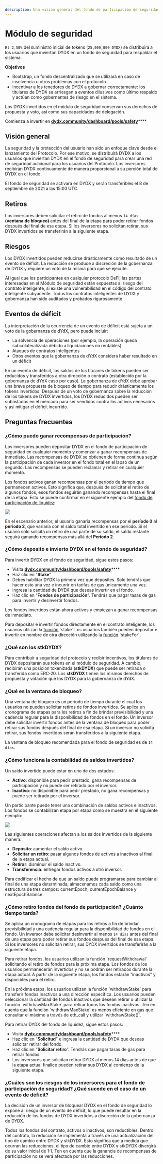 ```yaml
---
description: Una visión general del fondo de participación de seguridad
---
```


# Módulo de seguridad

`El 2,50%` del suministro inicial de tokens (`25,000,000 DYDX`) se distribuirá a los usuarios que inviertan DYDX en un fondo de seguridad para respaldar el sistema.

**Objetivos**

* Bootstrap, un fondo descentralizado que se utilizará en caso de insolvencia u otros problemas con el protocolo.
* Incentivar a los tenedores de DYDX a gobernar correctamente: los titulares de DYDX se arriesgan a eventos dilusivos como último respaldo y actúan como gobernantes de riesgo en el sistema.

Los DYDX invertidos en el módulo de seguridad conservan sus derechos de propuesta y voto, así como sus capacidades de delegación.

Comienza a invertir en [**dydx.community/dashboard/pools/safety**](https://dydx.community/dashboard/pools/safety)\*\*\*\*

## Visión general

La seguridad y la protección del usuario han sido un enfoque clave desde el lanzamiento del Protocolo. Por ese motivo, se distribuirá DYDX a los usuarios que inviertan DYDX en el fondo de seguridad para crear una red de seguridad adicional para los usuarios del Protocolo. Los inversores recibirán DYDX continuamente de manera proporcional a su porción total de DYDX en el fondo.

El fondo de seguridad se activará en DYDX y serán transferibles el 8 de septiembre de 2021 a las 15:00 UTC.

## Retiros

Los inversores deben solicitar el retiro de fondos al menos `14 días` **(ventana de bloqueo)** antes del final de la etapa para poder retirar fondos después del final de esa etapa. Si los inversores no solicitan retirar, sus DYDX invertidos se transferirán a la siguiente etapa.

## Riesgos

Los DYDX invertidos pueden reducirse drásticamente como resultado de un evento de déficit. La reducción se produce a discreción de la gobernanza de DYDX y requiere un voto de la misma para que se ejecute.

Al igual que los participantes en cualquier protocolo DeFi, las partes interesadas en el Módulo de seguridad están expuestas al riesgo del contrato inteligente, si existe una vulnerabilidad en el código del contrato inteligente subyacente. Todos los contratos inteligentes de DYDX y gobernanza han sido auditados y probados rigurosamente.

## Eventos de déficit

La interpretación de la ocurrencia de un evento de déficit está sujeta a un voto de la gobernanza de dYdX, pero puede incluir:

* La solvencia de operaciones (por ejemplo, la operación queda subcolateralizada debido a liquidaciones no rentables)
* Ataques de contratos inteligentes
* Otros eventos que la gobernanza de dYdX considera haber resultado en un déficit

En un evento de déficit, los saldos de los titulares de tokens pueden ser reducidos y transferidos a otra dirección o contrato (establecido por la  gobernanza de dYdX caso por caso). La gobernanza de dYdX debe aprobar una breve propuesta de bloqueo de tiempo para reducir drásticamente los tokens invertidos. Después de un voto de gobernanza sobre la reducción de los tokens de DYDX invertidos, los DYDX reducidos pueden ser subastados en el mercado para ser vendidos contra los activos necesarios y así mitigar el déficit incurrido.

## Preguntas frecuentes

### ¿Cómo puedo ganar recompensas de participación?

Los inversores pueden depositar DYDX en el fondo de participación de seguridad en cualquier momento y comenzar a ganar recompensas de inmediato. Las recompensas de DYDX se obtienen de forma continua según la participación de cada inversor en el fondo total en el lapso de un segundo. Las recompensas se pueden reclamar y retirar en cualquier momento.

Los fondos activos ganan recompensas por el período de tiempo que permanecen activos. Esto significa que, después de solicitar el retiro de algunos fondos, esos fondos seguirán ganando recompensas hasta el final de la etapa. Esto se puede confirmar en el siguiente ejemplo del [fondo de participación de liquidez](https://docs.dydx.community/dydx-governance/staking-pools/liquidity-staking-pool):

![](../.gitbook/assets/1-earning-staking-rewards.png)

En el escenario anterior, el usuario ganaría recompensas por el **período 0** al **periodo 2**, que variaría con el saldo total invertido en ese período. Si el usuario solo solicita un retiro de una parte de su saldo, el saldo restante seguirá ganando recompensas más allá del **Periodo 2**.

### ¿Cómo deposito e invierto DYDX en el fondo de seguridad?

Para invertir DYDX en el fondo de seguridad, sigue estos pasos:

* Visita  [**dydx.community/dashboard/pools/safety**](https://dydx.community/dashboard/pools/safety)\*\*\*\*
* Haz clic en “**Stake**”
* Debes habilitar DYDX la primera vez que deposites. Solo tendrás que hacer esto una vez e incurrir en tarifas de gas únicamente una vez.
* Ingresa la cantidad de DYDX que deseas invertir en el fondo.
* Haz clic en “**Fondos de participación**”. Tendrás que pagar tasas de gas para invertir y desinvertir fondos.

Los fondos invertidos están ahora activos y empiezan a ganar recompensas de inmediato.

Para depositar e invertir fondos directamente en el contrato inteligente, los usuarios utilizan la [función](https://github.com/dydxprotocol/governance-private/blob/2645927b44f517f51c84e35a00a1ee810300c13f/contracts/liquidity/v1/impl/LS1Staking.sol#L59) \`stake\` Los usuarios también pueden depositar e invertir en nombre de otra dirección utilizando la [función](https://github.com/dydxprotocol/governance-private/blob/2645927b44f517f51c84e35a00a1ee810300c13f/contracts/liquidity/v1/impl/LS1Staking.sol#L64) \`stakeFor\`.

### ¿Qué son los stkDYDX?

Para contribuir a seguridad del protocolo y recibir incentivos, los titulares de DYDX depositarán sus tokens en el módulo de seguridad. A cambio, recibirán una posición tokenizada (**stkDYDX**) que puede ser retirada o transferida como ERC-20. Los **stkDYDX** tienen los mismos derechos de propuesta y votación que los DYDX para la gobernanza de dYdX.

### ¿Qué es la ventana de bloqueo?

Una ventana de bloqueo es un período de tiempo durante el cual los usuarios no pueden solicitar retiros de fondos invertidos. Se aplica un cronograma de etapas para los retiros a fin de brindar previsibilidad y una cadencia regular para la disponibilidad de fondos en el fondo. Un inversor debe solicitar invertir fondos antes de la ventana de bloqueo para poder retirar sus fondos después del final de esa etapa. Si un inversor no solicita retirar, sus fondos invertidos serán transferidos a la siguiente etapa.

La ventana de bloqueo recomendada para el fondo de seguridad es de `14 días`.

### ¿Cómo funciona la contabilidad de saldos invertidos?

Un saldo invertido puede estar en uno de dos estados:

* **Activo**: disponible para pedir prestado, gana recompensas de participación y no puede ser retirado por el inversor.
* **Inactivo**: no disponible para pedir prestado, no gana recompensas y puede ser retirado por el inversor.

Un participante puede tener una combinación de saldos activos e inactivos. Los fondos se contabilizan etapa por etapa como se muestra en el siguiente ejemplo:

![](../.gitbook/assets/1-staked-balance-accounting.png)

Las siguientes operaciones afectan a los saldos invertidos de la siguiente manera:

* **Depósito**: aumentar el saldo activo.
* **Solicitar** **un retiro**: pasar algunos fondos de activos a inactivos al final de la etapa actual.
* **Retirar**: disminuir el saldo inactivo.
* **Transferencia**: entregar fondos activos a otro inversor.

Para codificar el hecho de que un saldo puede programarse para cambiar al final de una etapa determinada, almacenamos cada saldo como una estructura de tres campos: currentEpoch, currentEpochBalance y nextEpochBalance.

### ¿Cómo retiro fondos del fondo de participación? ¿Cuánto tiempo tarda?

Se aplica un cronograma de etapas para los retiros a fin de brindar previsibilidad y una cadencia regular para la disponibilidad de fondos en el fondo. Un inversor debe solicitar desinvertir al menos `14 días` antes del final de una etapa para poder retirar sus fondos después del final de esa etapa. Si los inversores no solicitan retirar, sus DYDX invertidos se transferirán a la siguiente etapa.

Para retirar fondos, los usuarios utilizan la función \`requestWithdrawal\` solicitando el retiro de fondos para la próxima etapa. Los fondos de los usuarios permanecerán invertidos y no se podrán ser retirados durante la etapa actual. A partir de la siguiente etapa, los fondos estarán “inactivos” y disponibles para el retiro.

En la próxima etapa, los usuarios utilizan la función \`withdrawStake\` para transferir fondos inactivos a una dirección específica. Los usuarios pueden seleccionar la cantidad de fondos inactivos que desean retirar o utilizar la función \`withdrawMaxStake\` para retirar todos los fondos inactivos. Ten en cuenta que la función \`withdrawMaxStake\` es menos eficiente en gas que consultar el máximo a través de eth\_call y utilizar \`withdrawStake\(\)\`.

Para retirar DYDX del fondo de liquidez, sigue estos pasos:

* Visita  [**dydx.community/dashboard/pools/safety**](https://dydx.community/dashboard/pools/safety)\*\*\*\*
* Haz clic en “**Solicitud**” e ingresa la cantidad de DYDX que deseas solicitar retirar del fondo.
* Haz clic en “**Solicitar retiro**”. Tendrás que pagar tasas de gas para retirar fondos.
* Los inversores que solicitan retirar DYDX al menos 14 días antes de que la etapa actual finalice pueden retirar sus DYDX al comienzo de la siguiente etapa.

### ¿Cuáles son los riesgos de los inversores para el fondo de participación de seguridad? ¿Qué sucede en el caso de un evento de déficit?

La decisión de un inversor de bloquear DYDX en el fondo de seguridad lo expone al riesgo de un evento de déficit, lo que puede resultar en la reducción de los fondos de DYDX invertidos a discreción de la gobernanza de DYDX.

Todos los fondos del contrato, activos o inactivos, son reductibles. Dentro del contrato, la reducción se implementa a través de una actualización del tipo de cambio entre DYDX y stkDYDX. Esto significa que a medida que ocurran las reducciones, el tipo de cambio entre DYDX y stkDYDX divergirá de su valor inicial de 1:1. Ten en cuenta que la ganancia de recompensas de participación no se verá afectada por las reducciones.
